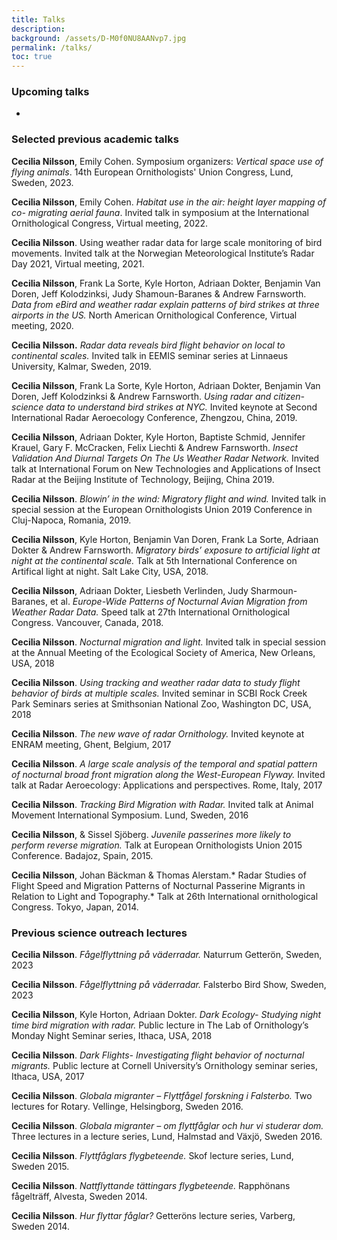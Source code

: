 ```yaml
---
title: Talks
description: 
background: /assets/D-M0f0NU8AANvp7.jpg
permalink: /talks/
toc: true
---
```


### Upcoming talks  

-
  
### Selected previous academic talks 

**Cecilia Nilsson**, Emily Cohen. Symposium organizers: *Vertical space use of flying animals*. 14th European Ornithologists' Union Congress, Lund, Sweden, 2023.

**Cecilia Nilsson**, Emily Cohen. *Habitat use in the air: height layer mapping of co- migrating aerial fauna*. Invited talk in symposium at the International Ornithological Congress, Virtual meeting, 2022.
   
**Cecilia Nilsson**. Using weather radar data for large scale monitoring of bird movements. Invited talk at the Norwegian Meteorological Institute’s Radar Day 2021, Virtual meeting, 2021.  
  
**Cecilia Nilsson**, Frank La Sorte, Kyle Horton, Adriaan Dokter, Benjamin Van Doren, Jeff Kolodzinksi, Judy Shamoun-Baranes & Andrew Farnsworth. *Data from eBird and weather radar explain patterns of bird strikes at three airports in the US.* North American Ornithological Conference, Virtual meeting, 2020.
  
**Cecilia Nilsson.** *Radar data reveals bird flight behavior on local to continental scales.* Invited talk in EEMIS seminar series at Linnaeus University, Kalmar, Sweden, 2019.  
  
**Cecilia Nilsson**, Frank La Sorte, Kyle Horton, Adriaan Dokter, Benjamin Van Doren, Jeff Kolodzinksi & Andrew Farnsworth. *Using radar and citizen-science data to understand bird strikes at NYC.* Invited keynote at Second International Radar Aeroecology Conference, Zhengzou, China, 2019.  
  
**Cecilia Nilsson**, Adriaan Dokter, Kyle Horton, Baptiste Schmid, Jennifer Krauel, Gary F. McCracken, Felix Liechti & Andrew Farnsworth. *Insect Validation And Diurnal Targets On The Us Weather Radar Network.*  Invited talk at International Forum on New Technologies and Applications of Insect Radar at the Beijing Institute of Technology, Beijing, China 2019.  
  
**Cecilia Nilsson**. *Blowin’ in the wind: Migratory flight and wind.* Invited talk in special session at the European Ornithologists Union 2019 Conference in Cluj-Napoca, Romania, 2019.
  
**Cecilia Nilsson**, Kyle Horton, Benjamin Van Doren, Frank La Sorte, Adriaan Dokter & Andrew Farnsworth. *Migratory birds’ exposure to artificial light at night at the continental scale.* Talk at 5th International Conference on Artifical light at night. Salt Lake City, USA, 2018.  
  
**Cecilia Nilsson**, Adriaan Dokter, Liesbeth Verlinden, Judy Sharmoun-Baranes, et al. *Europe-Wide Patterns of Nocturnal Avian Migration from Weather Radar Data.* Speed talk at 27th International Ornithological Congress. Vancouver, Canada, 2018.  
  
**Cecilia Nilsson**. *Nocturnal migration and light.* Invited talk in special session at the Annual Meeting of the Ecological Society of America, New Orleans, USA, 2018  
  
**Cecilia Nilsson**. *Using tracking and weather radar data to study flight behavior of birds at multiple scales.* Invited seminar in SCBI Rock Creek Park Seminars series at Smithsonian National Zoo, Washington DC, USA, 2018  

**Cecilia Nilsson**. *The new wave of radar Ornithology.* Invited keynote at ENRAM meeting, Ghent, Belgium, 2017
  
**Cecilia Nilsson**. *A large scale analysis of the temporal and spatial pattern of nocturnal broad front migration along the West-European Flyway.* Invited talk at Radar Aeroecology: Applications and perspectives. Rome, Italy, 2017  
  
**Cecilia Nilsson**. *Tracking Bird Migration with Radar.* Invited talk at Animal Movement International Symposium. Lund, Sweden, 2016   
  
**Cecilia Nilsson**, & Sissel Sjöberg. *Juvenile passerines more likely to perform reverse migration.* Talk at European Ornithologists Union 2015 Conference. Badajoz, Spain, 2015.   
  
**Cecilia Nilsson**, Johan Bäckman & Thomas Alerstam.* Radar Studies of Flight Speed and Migration Patterns of Nocturnal Passerine Migrants in Relation to Light and Topography.* Talk at 26th International ornithological Congress. Tokyo, Japan, 2014.  
  
  
  
### Previous science outreach lectures 

**Cecilia Nilsson**. *Fågelflyttning på väderradar.* Naturrum Getterön, Sweden, 2023

**Cecilia Nilsson**. *Fågelflyttning på väderradar.* Falsterbo Bird Show, Sweden, 2023

**Cecilia Nilsson**, Kyle Horton, Adriaan Dokter. *Dark Ecology- Studying night time bird migration with radar.* Public lecture in The Lab of Ornithology’s Monday Night Seminar series, Ithaca, USA, 2018 
  
**Cecilia Nilsson**. *Dark Flights- Investigating flight behavior of nocturnal migrants.* Public lecture at Cornell University’s Ornithology seminar series, Ithaca, USA, 2017  
  
**Cecilia Nilsson**. *Globala migranter – Flyttfågel forskning i Falsterbo.* Two lectures for Rotary. Vellinge, Helsingborg, Sweden 2016.  
  
**Cecilia Nilsson**. *Globala migranter – om flyttfåglar och hur vi studerar dom.* Three lectures in a lecture series, Lund, Halmstad and Växjö, Sweden 2016.  
  
**Cecilia Nilsson**. *Flyttfåglars flygbeteende.*  Skof lecture series, Lund, Sweden 2015.  
  
**Cecilia Nilsson**. *Nattflyttande tättingars flygbeteende.* Rapphönans fågelträff, Alvesta, Sweden 2014.  
  
**Cecilia Nilsson**. *Hur flyttar fåglar?* Getteröns lecture series, Varberg, Sweden 2014. 

